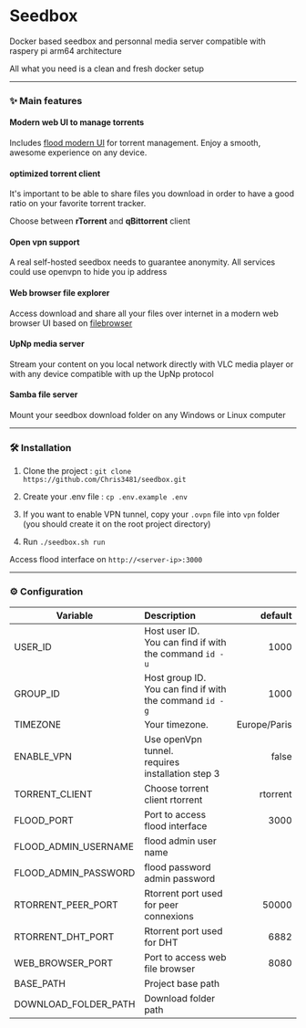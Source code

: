 # Seedbox

Docker based seedbox and personnal media server compatible with raspery pi arm64 architecture

All what you need is a clean and fresh docker setup

---

### ✨ Main features

#### **Modern web UI to manage torrents**

Includes [flood modern UI](https://flood.js.org/)  for torrent management. Enjoy a smooth, awesome experience on any device.

#### **optimized torrent client**

It's important to be able to share files you download in order to have a good ratio on your favorite torrent tracker.

Choose between **rTorrent** and **qBittorrent** client

#### **Open vpn support**

A real self-hosted seedbox needs to guarantee anonymity. All services could use openvpn to hide you ip address

#### **Web browser file explorer**

Access download and share all your files over internet in a modern web browser UI based on [filebrowser](https://filebrowser.org/features)

#### **UpNp media server**

Stream your content on you local network directly with VLC media player or with any device compatible with up the UpNp protocol

#### **Samba file server**

Mount your seedbox download folder on any Windows or Linux computer

---

### 🛠️ Installation

1) Clone the project : `git clone https://github.com/Chris3481/seedbox.git`
 
2) Create your .env file : `cp .env.example .env`

3) If you want to enable VPN tunnel, copy your `.ovpn` file into `vpn` folder (you should create it on the root project directory)

4) Run `./seedbox.sh run`

Access flood interface on `http://<server-ip>:3000` 


---

### ⚙️ Configuration 

| Variable               | Description                                                 |      default |
|------------------------|:------------------------------------------------------------|-------------:|
| USER_ID                | Host user ID.<br> You can find if with the command `id -u`  |         1000 |
| GROUP_ID               | Host group ID.<br> You can find if with the command `id -g` |         1000 |
| TIMEZONE               | Your timezone.<br>                                          | Europe/Paris |
| ENABLE_VPN             | Use openVpn tunnel.<br> requires installation step 3        |        false |
| TORRENT_CLIENT         | Choose torrent client rtorrent                              |     rtorrent |
| FLOOD_PORT             | Port to access flood interface                              |         3000 |
| FLOOD_ADMIN_USERNAME   | flood admin user name                                       |              |
| FLOOD_ADMIN_PASSWORD   | flood password admin password                               |              |
| RTORRENT_PEER_PORT     | Rtorrent port used for peer connexions                      |        50000 |
| RTORRENT_DHT_PORT      | Rtorrent port used for DHT                                  |         6882 |
| WEB_BROWSER_PORT       | Port to access web file browser                             |         8080 |
| BASE_PATH              | Project base path                                           |              |
| DOWNLOAD_FOLDER_PATH   | Download folder path                                        |              |

